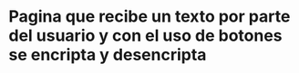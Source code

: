 # Pagina que recibe un texto por parte del usuario y con el uso de botones se encripta y desencripta
